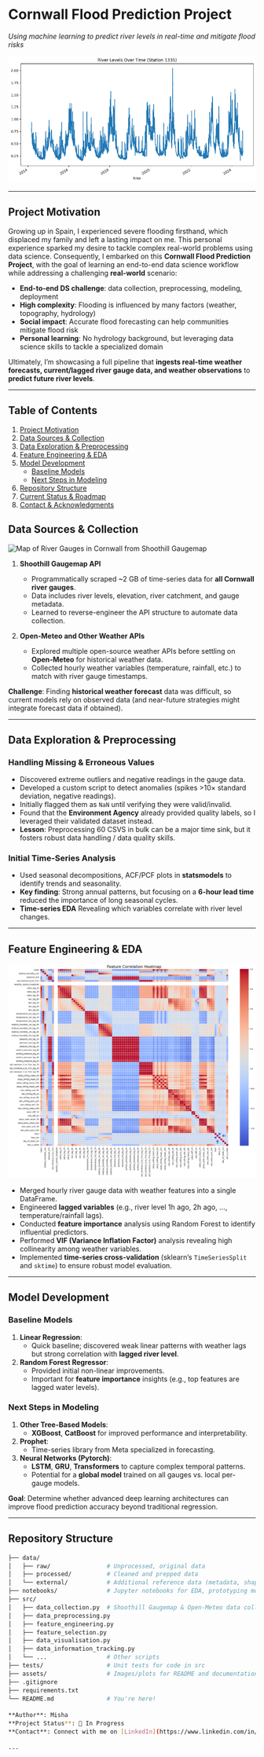 



# **Cornwall Flood Prediction Project**  
_Using machine learning to predict river levels in real-time and mitigate flood risks_

![River Gauge Station in Cornwall](assets/river_levels_fluctuations_example.png)  


---


## Project Motivation

Growing up in Spain, I experienced severe flooding firsthand, which displaced my family and left a lasting impact on me. This personal experience sparked my desire to tackle complex real-world problems using data science. Consequently, I embarked on this **Cornwall Flood Prediction Project**, with the goal of learning an end-to-end data science workflow while addressing a challenging **real-world** scenario:

- **End-to-end DS challenge**: data collection, preprocessing, modeling, deployment
- **High complexity**: Flooding is influenced by many factors (weather, topography, hydrology)
- **Social impact**: Accurate flood forecasting can help communities mitigate flood risk
- **Personal learning**: No hydrology background, but leveraging data science skills to tackle a specialized domain

Ultimately, I’m showcasing a full pipeline that **ingests real-time weather forecasts, current/lagged river gauge data, and weather observations** to **predict future river levels**. 

---

## Table of Contents
1. [Project Motivation](#project-motivation)  
2. [Data Sources & Collection](#data-sources--collection)  
3. [Data Exploration & Preprocessing](#data-exploration--preprocessing)  
4. [Feature Engineering & EDA](#feature-engineering--eda)  
5. [Model Development](#model-development)  
   - [Baseline Models](#baseline-models)  
   - [Next Steps in Modeling](#next-steps-in-modeling)  
6. [Repository Structure](#repository-structure)  
7. [Current Status & Roadmap](#current-status--roadmap)  
8. [Contact & Acknowledgments](#contact--acknowledgments)  



## Data Sources & Collection

![Map of River Gauges in Cornwall from Shoothill Gaugemap](assets/image-16.png)  


1. **Shoothill Gaugemap API**  
   - Programmatically scraped ~2 GB of time-series data for **all Cornwall river gauges**.  
   - Data includes river levels, elevation, river catchment, and gauge metadata.  
   - Learned to reverse-engineer the API structure to automate data collection.

2. **Open-Meteo and Other Weather APIs**  
   - Explored multiple open-source weather APIs before settling on **Open-Meteo** for historical weather data.  
   - Collected hourly weather variables (temperature, rainfall, etc.) to match with river gauge timestamps.  

**Challenge**: Finding **historical weather forecast** data was difficult, so current models rely on observed data (and near-future strategies might integrate forecast data if obtained).

---

## Data Exploration & Preprocessing

### Handling Missing & Erroneous Values
- Discovered extreme outliers and negative readings in the gauge data.  
- Developed a custom script to detect anomalies (spikes >10× standard deviation, negative readings).  
- Initially flagged them as `NaN` until verifying they were valid/invalid.  
- Found that the **Environment Agency** already provided quality labels, so I leveraged their validated dataset instead.  
- **Lesson**: Preprocessing 60 CSVS in bulk can be a major time sink, but it fosters robust data handling / data quality skills.

### Initial Time-Series Analysis
- Used seasonal decompositions, ACF/PCF plots in **statsmodels** to identify trends and seasonality.  
- **Key finding**: Strong annual patterns, but focusing on a **6-hour lead time** reduced the importance of long seasonal cycles.  
- **Time-series EDA** Revealing which variables correlate with river level changes.

---

## Feature Engineering & EDA

![Feature Correlations Heatmap](assets/image-7.png)  


- Merged hourly river gauge data with weather features into a single DataFrame.  
- Engineered **lagged variables** (e.g., river level 1h ago, 2h ago, …, temperature/rainfall lags).  
- Conducted **feature importance** analysis using Random Forest to identify influential predictors.  
- Performed **VIF (Variance Inflation Factor)** analysis revealing high collinearity among weather variables.  
- Implemented **time-series cross-validation** (sklearn’s `TimeSeriesSplit` and `sktime`) to ensure robust model evaluation.

---

## Model Development

### Baseline Models
1. **Linear Regression**:  
   - Quick baseline; discovered weak linear patterns with weather lags but strong correlation with **lagged river level**.
2. **Random Forest Regressor**:  
   - Provided initial non-linear improvements.  
   - Important for **feature importance** insights (e.g., top features are lagged water levels).

### Next Steps in Modeling
1. **Other Tree-Based Models**:  
   - **XGBoost**, **CatBoost** for improved performance and interpretability.  
2. **Prophet**:  
   - Time-series library from Meta specialized in forecasting.  
3. **Neural Networks (Pytorch)**:  
   - **LSTM**, **GRU**, **Transformers** to capture complex temporal patterns.  
   - Potential for a **global model** trained on all gauges vs. local per-gauge models.

**Goal**: Determine whether advanced deep learning architectures can improve flood prediction accuracy beyond traditional regression.

---

## Repository Structure

```bash
├── data/                   
│   ├── raw/                # Unprocessed, original data
│   ├── processed/          # Cleaned and prepped data
│   └── external/           # Additional reference data (metadata, shapefiles, etc.)
├── notebooks/              # Jupyter notebooks for EDA, prototyping models
├── src/                    
│   ├── data_collection.py  # Shoothill Gaugemap & Open-Meteo data collection
│   ├── data_preprocessing.py
│   ├── feature_engineering.py
│   ├── feature_selection.py
│   ├── data_visualisation.py
│   ├── data_information_tracking.py
│   └── ...                 # Other scripts
├── tests/                  # Unit tests for code in src
├── assets/                 # Images/plots for README and documentation
├── .gitignore
├── requirements.txt
└── README.md               # You're here!

**Author**: Misha  
**Project Status**: 🚧 In Progress  
**Contact**: Connect with me on [LinkedIn](https://www.linkedin.com/in/misha-freidin/)  

---